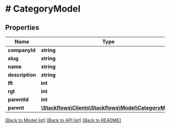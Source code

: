 # # CategoryModel

## Properties

Name | Type | Description | Notes
------------ | ------------- | ------------- | -------------
**companyId** | **string** |  | [optional]
**slug** | **string** |  | [optional]
**name** | **string** |  | [optional]
**description** | **string** |  | [optional]
**lft** | **int** |  | [optional]
**rgt** | **int** |  | [optional]
**parentId** | **int** |  | [optional]
**parent** | [**\Stackflows\Clients\Stackflows\Model\CategoryModel**](CategoryModel.md) |  | [optional]

[[Back to Model list]](../../README.md#models) [[Back to API list]](../../README.md#endpoints) [[Back to README]](../../README.md)
